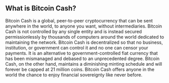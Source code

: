 ## What is Bitcoin Cash?

Bitcoin Cash is a global, peer-to-peer cryptocurrency that can be sent anywhere in the world, to anyone you want, without intermediaries. Bitcoin Cash is not controlled by any single entity and is instead secured permissionlessly by thousands of computers around the world dedicated to maintaining the network. Bitcoin Cash is decentralized so that no business, institution, or government can control it and no one can censor your payments. It is an alternative to government-controlled fiat currency that has been mismanaged and debased to an unprecedented degree. Bitcoin Cash, on the other hand, maintains a diminishing minting schedule and will forever be capped at 21 million coins. Bitcoin Cash offers anyone in the world the chance to enjoy financial sovereignty like never before.
